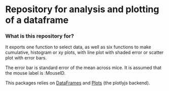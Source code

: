 # Repository for analysis and plotting of a dataframe #

### What is this repository for? ###

It exports one function to select data, as well as six functions to make cumulative, histogram or xy plots, with line plot with shaded error or scatter plot with error bars.

The error bar is standard error of the mean across mice. It is assumed that the mouse label is :MouseID.

This packages relies on [DataFrames](https://github.com/JuliaStats/DataFrames.jl) and [Plots](https://github.com/tbreloff/Plots.jl) (the plotlyjs backend).